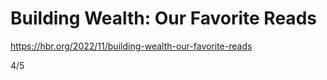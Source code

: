 # Building Wealth: Our Favorite Reads

https://hbr.org/2022/11/building-wealth-our-favorite-reads

4/5